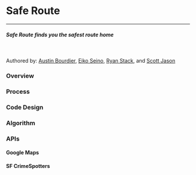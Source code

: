 <h1><strong>Safe Route</strong></h1>
<hr>
<h5>Safe Route finds you the safest route home</h5>
<br>
<p>Authored by:
  <a href = "https://github.com/austinbourdier">Austin Bourdier</a>,
  <a href = "https://github.com/smileyface525">Eiko Seino</a>,
  <a href = "https://github.com/stackdaddy">Ryan Stack</a>, and
  <a href = "https://github.com/scottjason">Scott Jason</a>
</p>
<h3>Overview</h3>
<h3>Process</h3>
<h3>Code Design</h3>
<h3>Algorithm</h3>

<h3>APIs</h3>
<h4>Google Maps</h4>
<h4>SF CrimeSpotters</h4>

